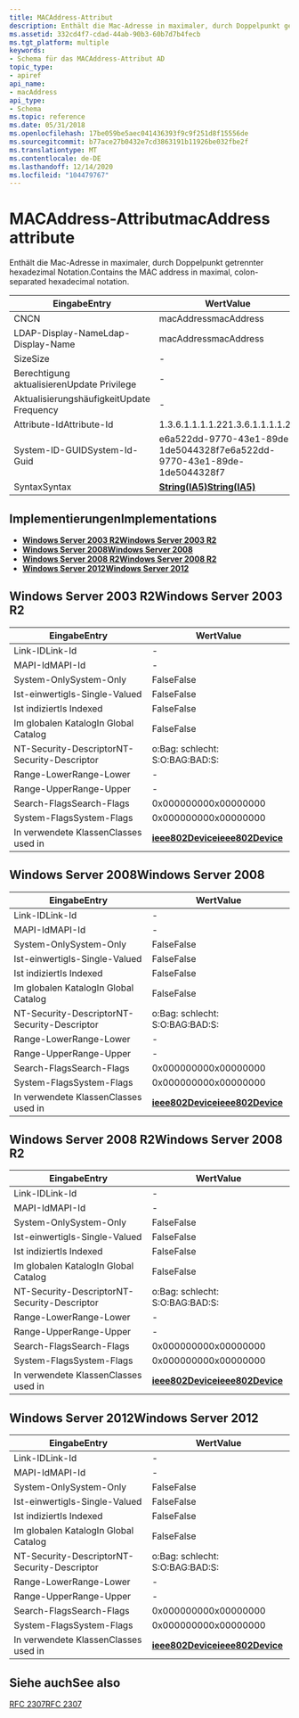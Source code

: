 ```yaml
---
title: MACAddress-Attribut
description: Enthält die Mac-Adresse in maximaler, durch Doppelpunkt getrennter hexadezimal Notation.
ms.assetid: 332cd4f7-cdad-44ab-90b3-60b7d7b4fecb
ms.tgt_platform: multiple
keywords:
- Schema für das MACAddress-Attribut AD
topic_type:
- apiref
api_name:
- macAddress
api_type:
- Schema
ms.topic: reference
ms.date: 05/31/2018
ms.openlocfilehash: 17be059be5aec041436393f9c9f251d8f15556de
ms.sourcegitcommit: b77ace27b0432e7cd3863191b11926be032fbe2f
ms.translationtype: MT
ms.contentlocale: de-DE
ms.lasthandoff: 12/14/2020
ms.locfileid: "104479767"
---
```

# <a name="macaddress-attribute"></a><span data-ttu-id="d80ba-104">MACAddress-Attribut</span><span class="sxs-lookup"><span data-stu-id="d80ba-104">macAddress attribute</span></span>

<span data-ttu-id="d80ba-105">Enthält die Mac-Adresse in maximaler, durch Doppelpunkt getrennter hexadezimal Notation.</span><span class="sxs-lookup"><span data-stu-id="d80ba-105">Contains the MAC address in maximal, colon-separated hexadecimal notation.</span></span>



| <span data-ttu-id="d80ba-106">Eingabe</span><span class="sxs-lookup"><span data-stu-id="d80ba-106">Entry</span></span> | <span data-ttu-id="d80ba-107">Wert</span><span class="sxs-lookup"><span data-stu-id="d80ba-107">Value</span></span> |
|-------------------|--------------------------------------|
| <span data-ttu-id="d80ba-108">CN</span><span class="sxs-lookup"><span data-stu-id="d80ba-108">CN</span></span>                | <span data-ttu-id="d80ba-109">macAddress</span><span class="sxs-lookup"><span data-stu-id="d80ba-109">macAddress</span></span>                           |
| <span data-ttu-id="d80ba-110">LDAP-Display-Name</span><span class="sxs-lookup"><span data-stu-id="d80ba-110">Ldap-Display-Name</span></span> | <span data-ttu-id="d80ba-111">macAddress</span><span class="sxs-lookup"><span data-stu-id="d80ba-111">macAddress</span></span>                           |
| <span data-ttu-id="d80ba-112">Size</span><span class="sxs-lookup"><span data-stu-id="d80ba-112">Size</span></span>              | \-                                   |
| <span data-ttu-id="d80ba-113">Berechtigung aktualisieren</span><span class="sxs-lookup"><span data-stu-id="d80ba-113">Update Privilege</span></span>  | \-                                   |
| <span data-ttu-id="d80ba-114">Aktualisierungshäufigkeit</span><span class="sxs-lookup"><span data-stu-id="d80ba-114">Update Frequency</span></span>  | \-                                   |
| <span data-ttu-id="d80ba-115">Attribute-Id</span><span class="sxs-lookup"><span data-stu-id="d80ba-115">Attribute-Id</span></span>      | <span data-ttu-id="d80ba-116">1.3.6.1.1.1.1.22</span><span class="sxs-lookup"><span data-stu-id="d80ba-116">1.3.6.1.1.1.1.22</span></span>                     |
| <span data-ttu-id="d80ba-117">System-ID-GUID</span><span class="sxs-lookup"><span data-stu-id="d80ba-117">System-Id-Guid</span></span>    | <span data-ttu-id="d80ba-118">e6a522dd-9770-43e1-89de-1de5044328f7</span><span class="sxs-lookup"><span data-stu-id="d80ba-118">e6a522dd-9770-43e1-89de-1de5044328f7</span></span> |
| <span data-ttu-id="d80ba-119">Syntax</span><span class="sxs-lookup"><span data-stu-id="d80ba-119">Syntax</span></span>            | [<span data-ttu-id="d80ba-120">**String(IA5)**</span><span class="sxs-lookup"><span data-stu-id="d80ba-120">**String(IA5)**</span></span>](s-string-ia5.md)  |



## <a name="implementations"></a><span data-ttu-id="d80ba-121">Implementierungen</span><span class="sxs-lookup"><span data-stu-id="d80ba-121">Implementations</span></span>

-   [<span data-ttu-id="d80ba-122">**Windows Server 2003 R2**</span><span class="sxs-lookup"><span data-stu-id="d80ba-122">**Windows Server 2003 R2**</span></span>](#windows-server-2003-r2)
-   [<span data-ttu-id="d80ba-123">**Windows Server 2008**</span><span class="sxs-lookup"><span data-stu-id="d80ba-123">**Windows Server 2008**</span></span>](#windows-server-2008)
-   [<span data-ttu-id="d80ba-124">**Windows Server 2008 R2**</span><span class="sxs-lookup"><span data-stu-id="d80ba-124">**Windows Server 2008 R2**</span></span>](#windows-server-2008-r2)
-   [<span data-ttu-id="d80ba-125">**Windows Server 2012**</span><span class="sxs-lookup"><span data-stu-id="d80ba-125">**Windows Server 2012**</span></span>](#windows-server-2012)

## <a name="windows-server-2003-r2"></a><span data-ttu-id="d80ba-126">Windows Server 2003 R2</span><span class="sxs-lookup"><span data-stu-id="d80ba-126">Windows Server 2003 R2</span></span>



| <span data-ttu-id="d80ba-127">Eingabe</span><span class="sxs-lookup"><span data-stu-id="d80ba-127">Entry</span></span> | <span data-ttu-id="d80ba-128">Wert</span><span class="sxs-lookup"><span data-stu-id="d80ba-128">Value</span></span> |
|------------------------|-----------------------------------------------------|
| <span data-ttu-id="d80ba-129">Link-ID</span><span class="sxs-lookup"><span data-stu-id="d80ba-129">Link-Id</span></span>                | \-                                                  |
| <span data-ttu-id="d80ba-130">MAPI-Id</span><span class="sxs-lookup"><span data-stu-id="d80ba-130">MAPI-Id</span></span>                | \-                                                  |
| <span data-ttu-id="d80ba-131">System-Only</span><span class="sxs-lookup"><span data-stu-id="d80ba-131">System-Only</span></span>            | <span data-ttu-id="d80ba-132">False</span><span class="sxs-lookup"><span data-stu-id="d80ba-132">False</span></span>                                               |
| <span data-ttu-id="d80ba-133">Ist-einwertig</span><span class="sxs-lookup"><span data-stu-id="d80ba-133">Is-Single-Valued</span></span>       | <span data-ttu-id="d80ba-134">False</span><span class="sxs-lookup"><span data-stu-id="d80ba-134">False</span></span>                                               |
| <span data-ttu-id="d80ba-135">Ist indiziert</span><span class="sxs-lookup"><span data-stu-id="d80ba-135">Is Indexed</span></span>             | <span data-ttu-id="d80ba-136">False</span><span class="sxs-lookup"><span data-stu-id="d80ba-136">False</span></span>                                               |
| <span data-ttu-id="d80ba-137">Im globalen Katalog</span><span class="sxs-lookup"><span data-stu-id="d80ba-137">In Global Catalog</span></span>      | <span data-ttu-id="d80ba-138">False</span><span class="sxs-lookup"><span data-stu-id="d80ba-138">False</span></span>                                               |
| <span data-ttu-id="d80ba-139">NT-Security-Descriptor</span><span class="sxs-lookup"><span data-stu-id="d80ba-139">NT-Security-Descriptor</span></span> | <span data-ttu-id="d80ba-140">o:Bag: schlecht: S:</span><span class="sxs-lookup"><span data-stu-id="d80ba-140">O:BAG:BAD:S:</span></span>                                        |
| <span data-ttu-id="d80ba-141">Range-Lower</span><span class="sxs-lookup"><span data-stu-id="d80ba-141">Range-Lower</span></span>            | \-                                                  |
| <span data-ttu-id="d80ba-142">Range-Upper</span><span class="sxs-lookup"><span data-stu-id="d80ba-142">Range-Upper</span></span>            | \-                                                  |
| <span data-ttu-id="d80ba-143">Search-Flags</span><span class="sxs-lookup"><span data-stu-id="d80ba-143">Search-Flags</span></span>           | <span data-ttu-id="d80ba-144">0x00000000</span><span class="sxs-lookup"><span data-stu-id="d80ba-144">0x00000000</span></span>                                          |
| <span data-ttu-id="d80ba-145">System-Flags</span><span class="sxs-lookup"><span data-stu-id="d80ba-145">System-Flags</span></span>           | <span data-ttu-id="d80ba-146">0x00000000</span><span class="sxs-lookup"><span data-stu-id="d80ba-146">0x00000000</span></span>                                          |
| <span data-ttu-id="d80ba-147">In verwendete Klassen</span><span class="sxs-lookup"><span data-stu-id="d80ba-147">Classes used in</span></span>        | [<span data-ttu-id="d80ba-148">**ieee802Device**</span><span class="sxs-lookup"><span data-stu-id="d80ba-148">**ieee802Device**</span></span>](c-ieee802device.md)<br/> |



## <a name="windows-server-2008"></a><span data-ttu-id="d80ba-149">Windows Server 2008</span><span class="sxs-lookup"><span data-stu-id="d80ba-149">Windows Server 2008</span></span>



| <span data-ttu-id="d80ba-150">Eingabe</span><span class="sxs-lookup"><span data-stu-id="d80ba-150">Entry</span></span> | <span data-ttu-id="d80ba-151">Wert</span><span class="sxs-lookup"><span data-stu-id="d80ba-151">Value</span></span> |
|------------------------|-----------------------------------------------------|
| <span data-ttu-id="d80ba-152">Link-ID</span><span class="sxs-lookup"><span data-stu-id="d80ba-152">Link-Id</span></span>                | \-                                                  |
| <span data-ttu-id="d80ba-153">MAPI-Id</span><span class="sxs-lookup"><span data-stu-id="d80ba-153">MAPI-Id</span></span>                | \-                                                  |
| <span data-ttu-id="d80ba-154">System-Only</span><span class="sxs-lookup"><span data-stu-id="d80ba-154">System-Only</span></span>            | <span data-ttu-id="d80ba-155">False</span><span class="sxs-lookup"><span data-stu-id="d80ba-155">False</span></span>                                               |
| <span data-ttu-id="d80ba-156">Ist-einwertig</span><span class="sxs-lookup"><span data-stu-id="d80ba-156">Is-Single-Valued</span></span>       | <span data-ttu-id="d80ba-157">False</span><span class="sxs-lookup"><span data-stu-id="d80ba-157">False</span></span>                                               |
| <span data-ttu-id="d80ba-158">Ist indiziert</span><span class="sxs-lookup"><span data-stu-id="d80ba-158">Is Indexed</span></span>             | <span data-ttu-id="d80ba-159">False</span><span class="sxs-lookup"><span data-stu-id="d80ba-159">False</span></span>                                               |
| <span data-ttu-id="d80ba-160">Im globalen Katalog</span><span class="sxs-lookup"><span data-stu-id="d80ba-160">In Global Catalog</span></span>      | <span data-ttu-id="d80ba-161">False</span><span class="sxs-lookup"><span data-stu-id="d80ba-161">False</span></span>                                               |
| <span data-ttu-id="d80ba-162">NT-Security-Descriptor</span><span class="sxs-lookup"><span data-stu-id="d80ba-162">NT-Security-Descriptor</span></span> | <span data-ttu-id="d80ba-163">o:Bag: schlecht: S:</span><span class="sxs-lookup"><span data-stu-id="d80ba-163">O:BAG:BAD:S:</span></span>                                        |
| <span data-ttu-id="d80ba-164">Range-Lower</span><span class="sxs-lookup"><span data-stu-id="d80ba-164">Range-Lower</span></span>            | \-                                                  |
| <span data-ttu-id="d80ba-165">Range-Upper</span><span class="sxs-lookup"><span data-stu-id="d80ba-165">Range-Upper</span></span>            | \-                                                  |
| <span data-ttu-id="d80ba-166">Search-Flags</span><span class="sxs-lookup"><span data-stu-id="d80ba-166">Search-Flags</span></span>           | <span data-ttu-id="d80ba-167">0x00000000</span><span class="sxs-lookup"><span data-stu-id="d80ba-167">0x00000000</span></span>                                          |
| <span data-ttu-id="d80ba-168">System-Flags</span><span class="sxs-lookup"><span data-stu-id="d80ba-168">System-Flags</span></span>           | <span data-ttu-id="d80ba-169">0x00000000</span><span class="sxs-lookup"><span data-stu-id="d80ba-169">0x00000000</span></span>                                          |
| <span data-ttu-id="d80ba-170">In verwendete Klassen</span><span class="sxs-lookup"><span data-stu-id="d80ba-170">Classes used in</span></span>        | [<span data-ttu-id="d80ba-171">**ieee802Device**</span><span class="sxs-lookup"><span data-stu-id="d80ba-171">**ieee802Device**</span></span>](c-ieee802device.md)<br/> |



## <a name="windows-server-2008-r2"></a><span data-ttu-id="d80ba-172">Windows Server 2008 R2</span><span class="sxs-lookup"><span data-stu-id="d80ba-172">Windows Server 2008 R2</span></span>



| <span data-ttu-id="d80ba-173">Eingabe</span><span class="sxs-lookup"><span data-stu-id="d80ba-173">Entry</span></span> | <span data-ttu-id="d80ba-174">Wert</span><span class="sxs-lookup"><span data-stu-id="d80ba-174">Value</span></span> |
|------------------------|-----------------------------------------------------|
| <span data-ttu-id="d80ba-175">Link-ID</span><span class="sxs-lookup"><span data-stu-id="d80ba-175">Link-Id</span></span>                | \-                                                  |
| <span data-ttu-id="d80ba-176">MAPI-Id</span><span class="sxs-lookup"><span data-stu-id="d80ba-176">MAPI-Id</span></span>                | \-                                                  |
| <span data-ttu-id="d80ba-177">System-Only</span><span class="sxs-lookup"><span data-stu-id="d80ba-177">System-Only</span></span>            | <span data-ttu-id="d80ba-178">False</span><span class="sxs-lookup"><span data-stu-id="d80ba-178">False</span></span>                                               |
| <span data-ttu-id="d80ba-179">Ist-einwertig</span><span class="sxs-lookup"><span data-stu-id="d80ba-179">Is-Single-Valued</span></span>       | <span data-ttu-id="d80ba-180">False</span><span class="sxs-lookup"><span data-stu-id="d80ba-180">False</span></span>                                               |
| <span data-ttu-id="d80ba-181">Ist indiziert</span><span class="sxs-lookup"><span data-stu-id="d80ba-181">Is Indexed</span></span>             | <span data-ttu-id="d80ba-182">False</span><span class="sxs-lookup"><span data-stu-id="d80ba-182">False</span></span>                                               |
| <span data-ttu-id="d80ba-183">Im globalen Katalog</span><span class="sxs-lookup"><span data-stu-id="d80ba-183">In Global Catalog</span></span>      | <span data-ttu-id="d80ba-184">False</span><span class="sxs-lookup"><span data-stu-id="d80ba-184">False</span></span>                                               |
| <span data-ttu-id="d80ba-185">NT-Security-Descriptor</span><span class="sxs-lookup"><span data-stu-id="d80ba-185">NT-Security-Descriptor</span></span> | <span data-ttu-id="d80ba-186">o:Bag: schlecht: S:</span><span class="sxs-lookup"><span data-stu-id="d80ba-186">O:BAG:BAD:S:</span></span>                                        |
| <span data-ttu-id="d80ba-187">Range-Lower</span><span class="sxs-lookup"><span data-stu-id="d80ba-187">Range-Lower</span></span>            | \-                                                  |
| <span data-ttu-id="d80ba-188">Range-Upper</span><span class="sxs-lookup"><span data-stu-id="d80ba-188">Range-Upper</span></span>            | \-                                                  |
| <span data-ttu-id="d80ba-189">Search-Flags</span><span class="sxs-lookup"><span data-stu-id="d80ba-189">Search-Flags</span></span>           | <span data-ttu-id="d80ba-190">0x00000000</span><span class="sxs-lookup"><span data-stu-id="d80ba-190">0x00000000</span></span>                                          |
| <span data-ttu-id="d80ba-191">System-Flags</span><span class="sxs-lookup"><span data-stu-id="d80ba-191">System-Flags</span></span>           | <span data-ttu-id="d80ba-192">0x00000000</span><span class="sxs-lookup"><span data-stu-id="d80ba-192">0x00000000</span></span>                                          |
| <span data-ttu-id="d80ba-193">In verwendete Klassen</span><span class="sxs-lookup"><span data-stu-id="d80ba-193">Classes used in</span></span>        | [<span data-ttu-id="d80ba-194">**ieee802Device**</span><span class="sxs-lookup"><span data-stu-id="d80ba-194">**ieee802Device**</span></span>](c-ieee802device.md)<br/> |



## <a name="windows-server-2012"></a><span data-ttu-id="d80ba-195">Windows Server 2012</span><span class="sxs-lookup"><span data-stu-id="d80ba-195">Windows Server 2012</span></span>



| <span data-ttu-id="d80ba-196">Eingabe</span><span class="sxs-lookup"><span data-stu-id="d80ba-196">Entry</span></span> | <span data-ttu-id="d80ba-197">Wert</span><span class="sxs-lookup"><span data-stu-id="d80ba-197">Value</span></span> |
|------------------------|-----------------------------------------------------|
| <span data-ttu-id="d80ba-198">Link-ID</span><span class="sxs-lookup"><span data-stu-id="d80ba-198">Link-Id</span></span>                | \-                                                  |
| <span data-ttu-id="d80ba-199">MAPI-Id</span><span class="sxs-lookup"><span data-stu-id="d80ba-199">MAPI-Id</span></span>                | \-                                                  |
| <span data-ttu-id="d80ba-200">System-Only</span><span class="sxs-lookup"><span data-stu-id="d80ba-200">System-Only</span></span>            | <span data-ttu-id="d80ba-201">False</span><span class="sxs-lookup"><span data-stu-id="d80ba-201">False</span></span>                                               |
| <span data-ttu-id="d80ba-202">Ist-einwertig</span><span class="sxs-lookup"><span data-stu-id="d80ba-202">Is-Single-Valued</span></span>       | <span data-ttu-id="d80ba-203">False</span><span class="sxs-lookup"><span data-stu-id="d80ba-203">False</span></span>                                               |
| <span data-ttu-id="d80ba-204">Ist indiziert</span><span class="sxs-lookup"><span data-stu-id="d80ba-204">Is Indexed</span></span>             | <span data-ttu-id="d80ba-205">False</span><span class="sxs-lookup"><span data-stu-id="d80ba-205">False</span></span>                                               |
| <span data-ttu-id="d80ba-206">Im globalen Katalog</span><span class="sxs-lookup"><span data-stu-id="d80ba-206">In Global Catalog</span></span>      | <span data-ttu-id="d80ba-207">False</span><span class="sxs-lookup"><span data-stu-id="d80ba-207">False</span></span>                                               |
| <span data-ttu-id="d80ba-208">NT-Security-Descriptor</span><span class="sxs-lookup"><span data-stu-id="d80ba-208">NT-Security-Descriptor</span></span> | <span data-ttu-id="d80ba-209">o:Bag: schlecht: S:</span><span class="sxs-lookup"><span data-stu-id="d80ba-209">O:BAG:BAD:S:</span></span>                                        |
| <span data-ttu-id="d80ba-210">Range-Lower</span><span class="sxs-lookup"><span data-stu-id="d80ba-210">Range-Lower</span></span>            | \-                                                  |
| <span data-ttu-id="d80ba-211">Range-Upper</span><span class="sxs-lookup"><span data-stu-id="d80ba-211">Range-Upper</span></span>            | \-                                                  |
| <span data-ttu-id="d80ba-212">Search-Flags</span><span class="sxs-lookup"><span data-stu-id="d80ba-212">Search-Flags</span></span>           | <span data-ttu-id="d80ba-213">0x00000000</span><span class="sxs-lookup"><span data-stu-id="d80ba-213">0x00000000</span></span>                                          |
| <span data-ttu-id="d80ba-214">System-Flags</span><span class="sxs-lookup"><span data-stu-id="d80ba-214">System-Flags</span></span>           | <span data-ttu-id="d80ba-215">0x00000000</span><span class="sxs-lookup"><span data-stu-id="d80ba-215">0x00000000</span></span>                                          |
| <span data-ttu-id="d80ba-216">In verwendete Klassen</span><span class="sxs-lookup"><span data-stu-id="d80ba-216">Classes used in</span></span>        | [<span data-ttu-id="d80ba-217">**ieee802Device**</span><span class="sxs-lookup"><span data-stu-id="d80ba-217">**ieee802Device**</span></span>](c-ieee802device.md)<br/> |



## <a name="see-also"></a><span data-ttu-id="d80ba-218">Siehe auch</span><span class="sxs-lookup"><span data-stu-id="d80ba-218">See also</span></span>

<dl> <dt>

[<span data-ttu-id="d80ba-219">RFC 2307</span><span class="sxs-lookup"><span data-stu-id="d80ba-219">RFC 2307</span></span>](https://www.ietf.org/rfc/rfc2307.txt)
</dt> </dl>

 

 





